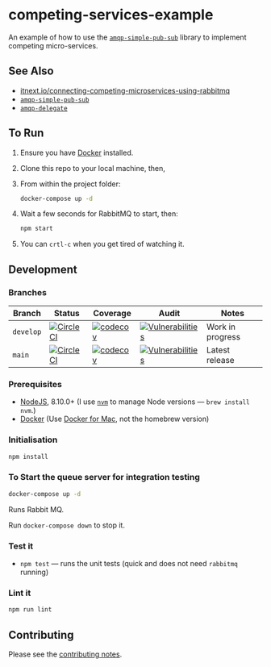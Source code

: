 # competing-services-example

An example of how to use the [`amqp-simple-pub-sub`](https://github.com/davesag/amqp-simple-pub-sub) library to implement competing micro-services.

## See Also

- [itnext.io/connecting-competing-microservices-using-rabbitmq](https://itnext.io/connecting-competing-microservices-using-rabbitmq-28e5269861b6)
- [`amqp-simple-pub-sub`](https://github.com/davesag/amqp-simple-pub-sub)
- [`amqp-delegate`](https://github.com/davesag/amqp-delegate)

## To Run

1. Ensure you have [Docker](https://www.docker.com) installed.
2. Clone this repo to your local machine, then,
3. From within the project folder:

   ```sh
   docker-compose up -d
   ```

4. Wait a few seconds for RabbitMQ to start, then:

   ```sh
   npm start
   ```

5. You can `crtl-c` when you get tired of watching it.

## Development

### Branches

<!-- prettier-ignore -->
| Branch | Status | Coverage | Audit | Notes |
| ------ | ------ | -------- | ----- | ----- |
| `develop` | [![CircleCI](https://circleci.com/gh/davesag/competing-services-example/tree/develop.svg?style=svg)](https://circleci.com/gh/davesag/competing-services-example/tree/develop) |  [![codecov](https://codecov.io/gh/davesag/competing-services-example/branch/develop/graph/badge.svg)](https://codecov.io/gh/davesag/competing-services-example) | [![Vulnerabilities](https://snyk.io/test/github/davesag/competing-services-example/develop/badge.svg)](https://snyk.io/test/github/davesag/competing-services-example/develop) | Work in progress |
| `main` | [![CircleCI](https://circleci.com/gh/davesag/competing-services-example/tree/main.svg?style=svg)](https://circleci.com/gh/davesag/competing-services-example/tree/main) |  [![codecov](https://codecov.io/gh/davesag/competing-services-example/branch/main/graph/badge.svg)](https://codecov.io/gh/davesag/competing-services-example) | [![Vulnerabilities](https://snyk.io/test/github/davesag/competing-services-example/main/badge.svg)](https://snyk.io/test/github/davesag/competing-services-example/main) | Latest release |

### Prerequisites

- [NodeJS](https://nodejs.org), 8.10.0+ (I use [`nvm`](https://github.com/creationix/nvm) to manage Node versions — `brew install nvm`.)
- [Docker](https://www.docker.com) (Use [Docker for Mac](https://docs.docker.com/docker-for-mac/), not the homebrew version)

### Initialisation

```sh
npm install
```

### To Start the queue server for integration testing

```sh
docker-compose up -d
```

Runs Rabbit MQ.

Run `docker-compose down` to stop it.

### Test it

- `npm test` — runs the unit tests (quick and does not need `rabbitmq` running)

### Lint it

```sh
npm run lint
```

## Contributing

Please see the [contributing notes](CONTRIBUTING.md).
